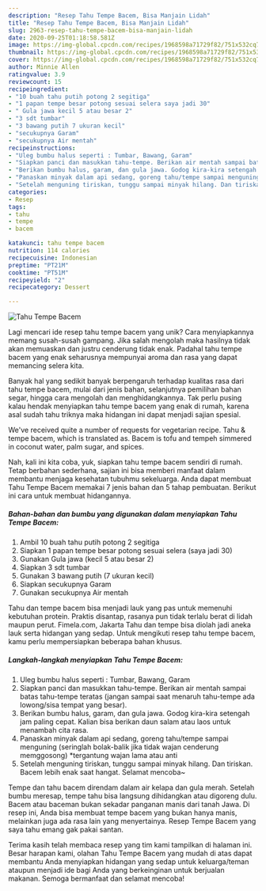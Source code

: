 ```yaml
---
description: "Resep Tahu Tempe Bacem, Bisa Manjain Lidah"
title: "Resep Tahu Tempe Bacem, Bisa Manjain Lidah"
slug: 2963-resep-tahu-tempe-bacem-bisa-manjain-lidah
date: 2020-09-25T01:18:58.581Z
image: https://img-global.cpcdn.com/recipes/1968598a71729f82/751x532cq70/tahu-tempe-bacem-foto-resep-utama.jpg
thumbnail: https://img-global.cpcdn.com/recipes/1968598a71729f82/751x532cq70/tahu-tempe-bacem-foto-resep-utama.jpg
cover: https://img-global.cpcdn.com/recipes/1968598a71729f82/751x532cq70/tahu-tempe-bacem-foto-resep-utama.jpg
author: Minnie Allen
ratingvalue: 3.9
reviewcount: 15
recipeingredient:
- "10 buah tahu putih potong 2 segitiga"
- "1 papan tempe besar potong sesuai selera saya jadi 30"
- " Gula jawa kecil 5 atau besar 2"
- "3 sdt tumbar"
- "3 bawang putih 7 ukuran kecil"
- "secukupnya Garam"
- "secukupnya Air mentah"
recipeinstructions:
- "Uleg bumbu halus seperti : Tumbar, Bawang, Garam"
- "Siapkan panci dan masukkan tahu-tempe. Berikan air mentah sampai batas tahu-tempe teratas (jangan sampai saat menaruh tahu-tempe ada lowong/sisa tempat yang besar)."
- "Berikan bumbu halus, garam, dan gula jawa. Godog kira-kira setengah jam paling cepat. Kalian bisa berikan daun salam atau laos untuk menambah cita rasa."
- "Panaskan minyak dalam api sedang, goreng tahu/tempe sampai menguning (seringlah bolak-balik jika tidak wajan cenderung memggosong) *tergantung wajan lama atau anti"
- "Setelah menguning tiriskan, tunggu sampai minyak hilang. Dan tiriskan. Bacem lebih enak saat hangat. Selamat mencoba~"
categories:
- Resep
tags:
- tahu
- tempe
- bacem

katakunci: tahu tempe bacem 
nutrition: 114 calories
recipecuisine: Indonesian
preptime: "PT21M"
cooktime: "PT51M"
recipeyield: "2"
recipecategory: Dessert

---
```



![Tahu Tempe Bacem](https://img-global.cpcdn.com/recipes/1968598a71729f82/751x532cq70/tahu-tempe-bacem-foto-resep-utama.jpg)

Lagi mencari ide resep tahu tempe bacem yang unik? Cara menyiapkannya memang susah-susah gampang. Jika salah mengolah maka hasilnya tidak akan memuaskan dan justru cenderung tidak enak. Padahal tahu tempe bacem yang enak seharusnya mempunyai aroma dan rasa yang dapat memancing selera kita.

Banyak hal yang sedikit banyak berpengaruh terhadap kualitas rasa dari tahu tempe bacem, mulai dari jenis bahan, selanjutnya pemilihan bahan segar, hingga cara mengolah dan menghidangkannya. Tak perlu pusing kalau hendak menyiapkan tahu tempe bacem yang enak di rumah, karena asal sudah tahu triknya maka hidangan ini dapat menjadi sajian spesial.

We&#39;ve received quite a number of requests for vegetarian recipe. Tahu &amp; tempe bacem, which is translated as. Bacem is tofu and tempeh simmered in coconut water, palm sugar, and spices.


Nah, kali ini kita coba, yuk, siapkan tahu tempe bacem sendiri di rumah. Tetap berbahan sederhana, sajian ini bisa memberi manfaat dalam membantu menjaga kesehatan tubuhmu sekeluarga. Anda dapat membuat Tahu Tempe Bacem memakai 7 jenis bahan dan 5 tahap pembuatan. Berikut ini cara untuk membuat hidangannya.

<!--inarticleads1-->

##### Bahan-bahan dan bumbu yang digunakan dalam menyiapkan Tahu Tempe Bacem:

1. Ambil 10 buah tahu putih potong 2 segitiga
1. Siapkan 1 papan tempe besar potong sesuai selera (saya jadi 30)
1. Gunakan  Gula jawa (kecil 5 atau besar 2)
1. Siapkan 3 sdt tumbar
1. Gunakan 3 bawang putih (7 ukuran kecil)
1. Siapkan secukupnya Garam
1. Gunakan secukupnya Air mentah


Tahu dan tempe bacem bisa menjadi lauk yang pas untuk memenuhi kebutuhan protein. Praktis disantap, rasanya pun tidak terlalu berat di lidah maupun perut. Fimela.com, Jakarta Tahu dan tempe bisa diolah jadi aneka lauk serta hidangan yang sedap. Untuk mengikuti resep tahu tempe bacem, kamu perlu mempersiapkan beberapa bahan khusus. 

<!--inarticleads2-->

##### Langkah-langkah menyiapkan Tahu Tempe Bacem:

1. Uleg bumbu halus seperti : Tumbar, Bawang, Garam
1. Siapkan panci dan masukkan tahu-tempe. Berikan air mentah sampai batas tahu-tempe teratas (jangan sampai saat menaruh tahu-tempe ada lowong/sisa tempat yang besar).
1. Berikan bumbu halus, garam, dan gula jawa. Godog kira-kira setengah jam paling cepat. Kalian bisa berikan daun salam atau laos untuk menambah cita rasa.
1. Panaskan minyak dalam api sedang, goreng tahu/tempe sampai menguning (seringlah bolak-balik jika tidak wajan cenderung memggosong) *tergantung wajan lama atau anti
1. Setelah menguning tiriskan, tunggu sampai minyak hilang. Dan tiriskan. Bacem lebih enak saat hangat. Selamat mencoba~


Tempe dan tahu bacem direndam dalam air kelapa dan gula merah. Setelah bumbu meresap, tempe tahu bisa langsung dihidangkan atau digoreng dulu. Bacem atau baceman bukan sekadar panganan manis dari tanah Jawa. Di resep ini, Anda bisa membuat tempe bacem yang bukan hanya manis, melainkan juga ada rasa lain yang menyertainya. Resep Tempe Bacem yang saya tahu emang gak pakai santan. 

Terima kasih telah membaca resep yang tim kami tampilkan di halaman ini. Besar harapan kami, olahan Tahu Tempe Bacem yang mudah di atas dapat membantu Anda menyiapkan hidangan yang sedap untuk keluarga/teman ataupun menjadi ide bagi Anda yang berkeinginan untuk berjualan makanan. Semoga bermanfaat dan selamat mencoba!
